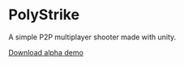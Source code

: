 # PolyStrike

A simple P2P multiplayer shooter made with unity. 

[Download alpha demo](https://github.com/zarat/PolyStrike/releases)
